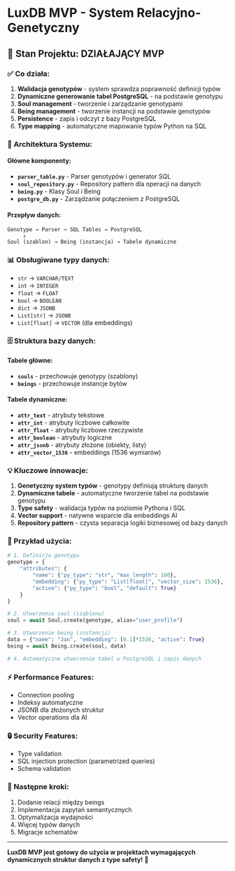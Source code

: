 # LuxDB MVP - System Relacyjno-Genetyczny

## 🚀 Stan Projektu: **DZIAŁAJĄCY MVP**

### ✅ Co działa:
1. **Walidacja genotypów** - system sprawdza poprawność definicji typów
2. **Dynamiczne generowanie tabel PostgreSQL** - na podstawie genotypu
3. **Soul management** - tworzenie i zarządzanie genotypami
4. **Being management** - tworzenie instancji na podstawie genotypów
5. **Persistence** - zapis i odczyt z bazy PostgreSQL
6. **Type mapping** - automatyczne mapowanie typów Python na SQL

### 🔧 Architektura Systemu:

#### Główne komponenty:
- **`parser_table.py`** - Parser genotypów i generator SQL
- **`soul_repository.py`** - Repository pattern dla operacji na danych
- **`being.py`** - Klasy Soul i Being
- **`postgre_db.py`** - Zarządzanie połączeniem z PostgreSQL

#### Przepływ danych:
```
Genotype → Parser → SQL Tables → PostgreSQL
     ↓
Soul (szablon) → Being (instancja) → Tabele dynamiczne
```

### 📊 Obsługiwane typy danych:
- `str` → `VARCHAR/TEXT`
- `int` → `INTEGER`
- `float` → `FLOAT`
- `bool` → `BOOLEAN`
- `dict` → `JSONB`
- `List[str]` → `JSONB`
- `List[float]` → `VECTOR` (dla embeddings)

### 🗄️ Struktura bazy danych:

#### Tabele główne:
- **`souls`** - przechowuje genotypy (szablony)
- **`beings`** - przechowuje instancje bytów

#### Tabele dynamiczne:
- **`attr_text`** - atrybuty tekstowe
- **`attr_int`** - atrybuty liczbowe całkowite
- **`attr_float`** - atrybuty liczbowe rzeczywiste
- **`attr_boolean`** - atrybuty logiczne
- **`attr_jsonb`** - atrybuty złożone (obiekty, listy)
- **`attr_vector_1536`** - embeddings (1536 wymiarów)

### 💡 Kluczowe innowacje:

1. **Genetyczny system typów** - genotypy definiują strukturę danych
2. **Dynamiczne tabele** - automatyczne tworzenie tabel na podstawie genotypu
3. **Type safety** - walidacja typów na poziomie Pythona i SQL
4. **Vector support** - natywne wsparcie dla embeddings AI
5. **Repository pattern** - czysta separacja logiki biznesowej od bazy danych

### 🧪 Przykład użycia:

```python
# 1. Definicja genotypu
genotype = {
    "attributes": {
        "name": {"py_type": "str", "max_length": 100},
        "embedding": {"py_type": "List[float]", "vector_size": 1536},
        "active": {"py_type": "bool", "default": True}
    }
}

# 2. Utworzenie soul (szablonu)
soul = await Soul.create(genotype, alias="user_profile")

# 3. Utworzenie being (instancji)
data = {"name": "Jan", "embedding": [0.1]*1536, "active": True}
being = await Being.create(soul, data)

# 4. Automatyczne utworzenie tabel w PostgreSQL i zapis danych
```

### ⚡ Performance Features:
- Connection pooling
- Indeksy automatyczne
- JSONB dla złożonych struktur
- Vector operations dla AI

### 🔒 Security Features:
- Type validation
- SQL injection protection (parametrized queries)
- Schema validation

### 🚧 Następne kroki:
1. Dodanie relacji między beings
2. Implementacja zapytań semantycznych
3. Optymalizacja wydajności
4. Więcej typów danych
5. Migracje schematów

---

**LuxDB MVP jest gotowy do użycia w projektach wymagających dynamicznych struktur danych z type safety!** 🎉
